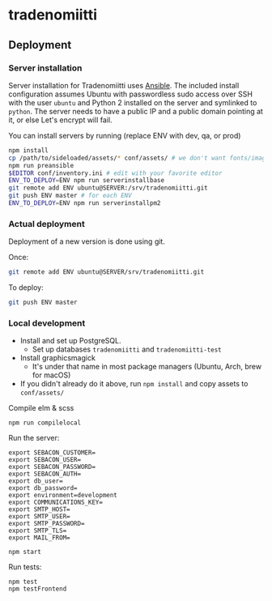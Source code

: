 # tradenomiitti

## Deployment

### Server installation

Server installation for Tradenomiitti uses [Ansible](https://docs.ansible.com/).
The included install configuration assumes Ubuntu with passwordless sudo access
over SSH with the user `ubuntu` and Python 2 installed on the server and
symlinked to `python`. The server needs to have a public IP and a public domain
pointing at it, or else Let's encrypt will fail.

You can install servers by running (replace ENV with dev, qa, or prod)

```sh
npm install
cp /path/to/sideloaded/assets/* conf/assets/ # we don't want fonts/images/etc in repo
npm run preansible
$EDITOR conf/inventory.ini # edit with your favorite editor
ENV_TO_DEPLOY=ENV npm run serverinstallbase
git remote add ENV ubuntu@SERVER:/srv/tradenomiitti.git
git push ENV master # for each ENV
ENV_TO_DEPLOY=ENV npm run serverinstallpm2
```

### Actual deployment

Deployment of a new version is done using git.

Once:

```sh
git remote add ENV ubuntu@SERVER/srv/tradenomiitti.git
```

To deploy:

```sh
git push ENV master
```

### Local development

* Install and set up PostgreSQL.
   * Set up databases `tradenomiitti` and `tradenomiitti-test`
* Install graphicsmagick
   * It's under that name in most package managers (Ubuntu, Arch, brew for macOS)
* If you didn't already do it above, run `npm install` and copy assets to `conf/assets/`

Compile elm & scss

```
npm run compilelocal
```

Run the server:

```
export SEBACON_CUSTOMER=
export SEBACON_USER=
export SEBACON_PASSWORD=
export SEBACON_AUTH=
export db_user= 
export db_password= 
export environment=development
export COMMUNICATIONS_KEY=
export SMTP_HOST=
export SMTP_USER=
export SMTP_PASSWORD=
export SMTP_TLS=
export MAIL_FROM=

npm start
```

Run tests:

```
npm test
npm testFrontend
```
